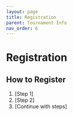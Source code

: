 ```yaml
---
layout: page
title: Registration
parent: Tournament Info
nav_order: 6
---
```


# Registration

## How to Register
1. [Step 1]
2. [Step 2]
3. [Continue with steps]
